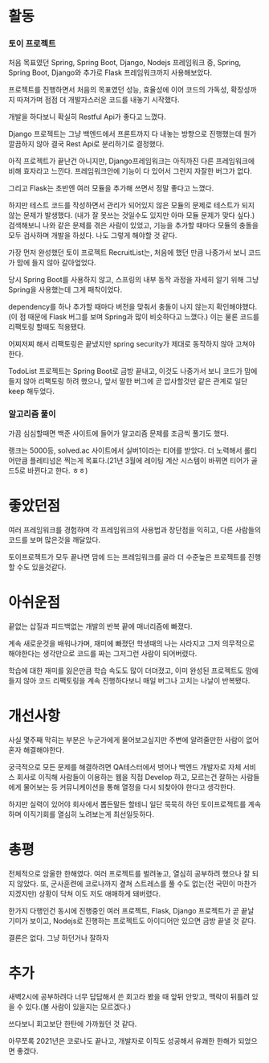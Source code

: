 # 활동

### 토이 프로젝트 

처음 목표였던 Spring, Spring Boot, Django, Nodejs 프레임워크 중, Spring, Spring Boot, Django와 추가로 Flask 프레임워크까지 사용해보았다.

프로젝트를 진행하면서 처음의 목표였던 성능, 효율성에 이어 코드의 가독성, 확장성까지 따져가며 점점 더 개발자스러운 코드를 내놓기 시작했다.

개발을 하다보니 확실히 Restful Api가 좋다고 느꼈다.

Django 프로젝트는 그냥 백엔드에서 프론트까지 다 내놓는 방향으로 진행했는데 뭔가 깔끔하지 않아 결국 Rest Api로 분리하기로 결정했다.

아직 프로젝트가 끝난건 아니지만, Django프레임워크는 아직까진 다른 프레임워크에 비해 효자라고 느낀다. 프레임워크안에 기능이 다 있어서 그런지 자잘한 버그가 없다.

그리고 Flask는 초반엔 여러 모듈을 추가해 쓰면서 정말 좋다고 느꼈다.

하지만 테스트 코드를 작성하면서 관리가 되어있지 않은 모듈의 문제로 테스트가 되지 않는 문제가 발생했다. (내가 잘 못쓰는 것일수도 있지만 아마 모듈 문제가 맞다 싶다.) 검색해보니 나와 같은 문제를 겪은 사람이 있었고, 기능을 추가할 때마다 모듈의 충돌을 모두 검사하며 개발을 하셨다. 나도 그렇게 해야할 것 같다.

가장 먼저 완성했던 토이 프로젝트 RecruitList는, 처음에 했던 만큼 나중가서 보니 코드가 맘에 들지 않아 갈아엎었다.

당시 Spring Boot를 사용하지 않고, 스프링의 내부 동작 과정을 자세히 알기 위해 그냥 Spring을 사용했는데 그게 패착이었다.

dependency를 하나 추가할 때마다 버전을 맞춰서 충돌이 나지 않는지 확인해야했다.(이 점 때문에 Flask 버그를 보며 Spring과 많이 비슷하다고 느꼈다.) 이는 물론 코드를 리팩토링 할때도 적용됐다.

어찌저찌 해서 리팩토링은 끝냈지만 spring security가 제대로 동작하지 않아 고쳐야 한다.

TodoList 프로젝트는 Spring Boot로 금방 끝내고, 이것도 나중가서 보니 코드가 맘에들지 않아 리팩토링 하려 했으나, 앞서 말한 버그에 곧 압사할것만 같은 관계로 일단 keep 해두었다.

### 알고리즘 풀이

가끔 심심할때면 백준 사이트에 들어가 알고리즘 문제를 조금씩 풀기도 했다.

랭크는 5000등, solved.ac 사이트에서 실버1이라는 티어를 받았다. 더 노력해서 롤티어만큼 플레티넘은 찍는게 목표다.(21년 3월에 레이팅 계산 시스템이 바뀌면 티어가 골드5로 바뀐다고 한다. ㅎㅎ)

# 좋았던점

여러 프레임워크를 경험하며 각 프레임워크의 사용법과 장단점을 익히고, 다른 사람들의 코드를 보며 많은것을 깨달았다.

토이프로젝트가 모두 끝나면 맘에 드는 프레임워크를 골라 더 수준높은 프로젝트를 진행 할 수도 있을것같다. 

# 아쉬운점

끝없는 삽질과 피드백없는 개발의 반복 끝에 매너리즘에 빠졌다.

계속 새로운것을 배워나가며, 재미에 빠졌던 학생때의 나는 사라지고 그저 의무적으로 해야한다는 생각만으로 코드를 짜는 그저그런 사람이 되어버렸다.

학습에 대한 재미를 잃은만큼 학습 속도도 많이 더뎌졌고, 이미 완성된 프로젝트도 맘에 들지 않아 코드 리팩토링을 계속 진행하다보니 매일 버그나 고치는 나날이 반복됐다.

# 개선사항

사실 몇주째 막히는 부분은 누군가에게 물어보고싶지만 주변에 알려줄만한 사람이 없어 혼자 해결해야한다.

궁극적으로 모든 문제를 해결하려면 QA테스터에서 벗어나 백엔드 개발자로 자체 서비스 회사로 이직해 사람들이 이용하는 웹을 직접 Develop 하고, 모르는건 잘하는 사람들에게 물어보는 등 커뮤니케이션을 통해 열정을 다시 되찾아야 한다고 생각한다.

하지만 실력이 있어야 회사에서 뽑든말든 할테니 일단 묵묵히 하던 토이프로젝트를 계속하며 이직기회를 열심히 노려보는게 최선일듯하다.

# 총평

전체적으로 암울한 한해였다. 여러 프로젝트를 벌려놓고, 열심히 공부하려 했으나 잘 되지 않았다. 또, 군사훈련에 코로나까지 곂쳐 스트레스를 풀 수도 없는(전 국민이 마찬가지겠지만) 상황이 닥쳐 이도 저도 애매하게 돼버렸다.

한가지 다행인건 동시에 진행중인 여러 프로젝트, Flask, Django 프로젝트가 곧 끝날 기미가 보이고, Nodejs로 진행하는 프로젝트도 아이디어만 있으면 금방 끝낼 것 같다.

결론은 없다. 그냥 하던거나 잘하자

# 추가

새벽2시에 공부하려다 너무 답답해서 쓴 회고라 봤을 때 앞뒤 안맞고, 맥락이 뒤틀려 있을 수 있다.(볼 사람이 있을지는 모르겠다.)

쓰다보니 회고보단 한탄에 가까웠던 것 같다.

아무쪼록 2021년은 코로나도 끝나고, 개발자로 이직도 성공해서 유쾌한 한해가 되었으면 좋겠다.

